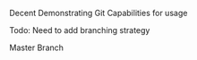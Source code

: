 
Decent Demonstrating Git Capabilities for usage

Todo: Need to add branching strategy

Master Branch
